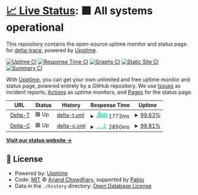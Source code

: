 # [📈 Live Status](https://demo.upptime.js.org): <!--live status--> **🟩 All systems operational**

This repository contains the open-source uptime monitor and status page for [delta-trace](https://demo.upptime.js.org), powered by [Upptime](https://github.com/upptime/upptime).

[![Uptime CI](https://github.com/delta-trace/upptime/workflows/Uptime%20CI/badge.svg)](https://github.com/delta-trace/upptime/actions?query=workflow%3A%22Uptime+CI%22)
[![Response Time CI](https://github.com/delta-trace/upptime/workflows/Response%20Time%20CI/badge.svg)](https://github.com/delta-trace/upptime/actions?query=workflow%3A%22Response+Time+CI%22)
[![Graphs CI](https://github.com/delta-trace/upptime/workflows/Graphs%20CI/badge.svg)](https://github.com/delta-trace/upptime/actions?query=workflow%3A%22Graphs+CI%22)
[![Static Site CI](https://github.com/delta-trace/upptime/workflows/Static%20Site%20CI/badge.svg)](https://github.com/delta-trace/upptime/actions?query=workflow%3A%22Static+Site+CI%22)
[![Summary CI](https://github.com/delta-trace/upptime/workflows/Summary%20CI/badge.svg)](https://github.com/delta-trace/upptime/actions?query=workflow%3A%22Summary+CI%22)

With [Upptime](https://upptime.js.org), you can get your own unlimited and free uptime monitor and status page, powered entirely by a GitHub repository. We use [Issues](https://github.com/delta-trace/upptime/issues) as incident reports, [Actions](https://github.com/delta-trace/upptime/actions) as uptime monitors, and [Pages](https://demo.upptime.js.org) for the status page.

<!--start: status pages-->
<!-- This summary is generated by Upptime (https://github.com/upptime/upptime) -->
<!-- Do not edit this manually, your changes will be overwritten -->
<!-- prettier-ignore -->
| URL | Status | History | Response Time | Uptime |
| --- | ------ | ------- | ------------- | ------ |
| <img alt="" src="https://icons.duckduckgo.com/ip3/deltat.thetracerdevice.com.ico" height="13"> [Delta-T](https://deltat.thetracerdevice.com) | 🟩 Up | [delta-t.yml](https://github.com/Delta-Trace/upptime/commits/HEAD/history/delta-t.yml) | <details><summary><img alt="Response time graph" src="./graphs/delta-t/response-time-week.png" height="20"> 1772ms</summary><br><a href="https://delta-trace.github.io/upptime/history/delta-t"><img alt="Response time 2768" src="https://img.shields.io/endpoint?url=https%3A%2F%2Fraw.githubusercontent.com%2FDelta-Trace%2Fupptime%2FHEAD%2Fapi%2Fdelta-t%2Fresponse-time.json"></a><br><a href="https://delta-trace.github.io/upptime/history/delta-t"><img alt="24-hour response time 1657" src="https://img.shields.io/endpoint?url=https%3A%2F%2Fraw.githubusercontent.com%2FDelta-Trace%2Fupptime%2FHEAD%2Fapi%2Fdelta-t%2Fresponse-time-day.json"></a><br><a href="https://delta-trace.github.io/upptime/history/delta-t"><img alt="7-day response time 1772" src="https://img.shields.io/endpoint?url=https%3A%2F%2Fraw.githubusercontent.com%2FDelta-Trace%2Fupptime%2FHEAD%2Fapi%2Fdelta-t%2Fresponse-time-week.json"></a><br><a href="https://delta-trace.github.io/upptime/history/delta-t"><img alt="30-day response time 2182" src="https://img.shields.io/endpoint?url=https%3A%2F%2Fraw.githubusercontent.com%2FDelta-Trace%2Fupptime%2FHEAD%2Fapi%2Fdelta-t%2Fresponse-time-month.json"></a><br><a href="https://delta-trace.github.io/upptime/history/delta-t"><img alt="1-year response time 2768" src="https://img.shields.io/endpoint?url=https%3A%2F%2Fraw.githubusercontent.com%2FDelta-Trace%2Fupptime%2FHEAD%2Fapi%2Fdelta-t%2Fresponse-time-year.json"></a></details> | <details><summary><a href="https://delta-trace.github.io/upptime/history/delta-t">99.63%</a></summary><a href="https://delta-trace.github.io/upptime/history/delta-t"><img alt="All-time uptime 90.80%" src="https://img.shields.io/endpoint?url=https%3A%2F%2Fraw.githubusercontent.com%2FDelta-Trace%2Fupptime%2FHEAD%2Fapi%2Fdelta-t%2Fuptime.json"></a><br><a href="https://delta-trace.github.io/upptime/history/delta-t"><img alt="24-hour uptime 100.00%" src="https://img.shields.io/endpoint?url=https%3A%2F%2Fraw.githubusercontent.com%2FDelta-Trace%2Fupptime%2FHEAD%2Fapi%2Fdelta-t%2Fuptime-day.json"></a><br><a href="https://delta-trace.github.io/upptime/history/delta-t"><img alt="7-day uptime 99.63%" src="https://img.shields.io/endpoint?url=https%3A%2F%2Fraw.githubusercontent.com%2FDelta-Trace%2Fupptime%2FHEAD%2Fapi%2Fdelta-t%2Fuptime-week.json"></a><br><a href="https://delta-trace.github.io/upptime/history/delta-t"><img alt="30-day uptime 99.58%" src="https://img.shields.io/endpoint?url=https%3A%2F%2Fraw.githubusercontent.com%2FDelta-Trace%2Fupptime%2FHEAD%2Fapi%2Fdelta-t%2Fuptime-month.json"></a><br><a href="https://delta-trace.github.io/upptime/history/delta-t"><img alt="1-year uptime 90.80%" src="https://img.shields.io/endpoint?url=https%3A%2F%2Fraw.githubusercontent.com%2FDelta-Trace%2Fupptime%2FHEAD%2Fapi%2Fdelta-t%2Fuptime-year.json"></a></details>
| <img alt="" src="https://icons.duckduckgo.com/ip3/deltac.thetracerdevice.com.ico" height="13"> [Delta-C](https://deltac.thetracerdevice.com) | 🟩 Up | [delta-c.yml](https://github.com/Delta-Trace/upptime/commits/HEAD/history/delta-c.yml) | <details><summary><img alt="Response time graph" src="./graphs/delta-c/response-time-week.png" height="20"> 2850ms</summary><br><a href="https://delta-trace.github.io/upptime/history/delta-c"><img alt="Response time 2175" src="https://img.shields.io/endpoint?url=https%3A%2F%2Fraw.githubusercontent.com%2FDelta-Trace%2Fupptime%2FHEAD%2Fapi%2Fdelta-c%2Fresponse-time.json"></a><br><a href="https://delta-trace.github.io/upptime/history/delta-c"><img alt="24-hour response time 1830" src="https://img.shields.io/endpoint?url=https%3A%2F%2Fraw.githubusercontent.com%2FDelta-Trace%2Fupptime%2FHEAD%2Fapi%2Fdelta-c%2Fresponse-time-day.json"></a><br><a href="https://delta-trace.github.io/upptime/history/delta-c"><img alt="7-day response time 2850" src="https://img.shields.io/endpoint?url=https%3A%2F%2Fraw.githubusercontent.com%2FDelta-Trace%2Fupptime%2FHEAD%2Fapi%2Fdelta-c%2Fresponse-time-week.json"></a><br><a href="https://delta-trace.github.io/upptime/history/delta-c"><img alt="30-day response time 2189" src="https://img.shields.io/endpoint?url=https%3A%2F%2Fraw.githubusercontent.com%2FDelta-Trace%2Fupptime%2FHEAD%2Fapi%2Fdelta-c%2Fresponse-time-month.json"></a><br><a href="https://delta-trace.github.io/upptime/history/delta-c"><img alt="1-year response time 2175" src="https://img.shields.io/endpoint?url=https%3A%2F%2Fraw.githubusercontent.com%2FDelta-Trace%2Fupptime%2FHEAD%2Fapi%2Fdelta-c%2Fresponse-time-year.json"></a></details> | <details><summary><a href="https://delta-trace.github.io/upptime/history/delta-c">99.81%</a></summary><a href="https://delta-trace.github.io/upptime/history/delta-c"><img alt="All-time uptime 99.35%" src="https://img.shields.io/endpoint?url=https%3A%2F%2Fraw.githubusercontent.com%2FDelta-Trace%2Fupptime%2FHEAD%2Fapi%2Fdelta-c%2Fuptime.json"></a><br><a href="https://delta-trace.github.io/upptime/history/delta-c"><img alt="24-hour uptime 100.00%" src="https://img.shields.io/endpoint?url=https%3A%2F%2Fraw.githubusercontent.com%2FDelta-Trace%2Fupptime%2FHEAD%2Fapi%2Fdelta-c%2Fuptime-day.json"></a><br><a href="https://delta-trace.github.io/upptime/history/delta-c"><img alt="7-day uptime 99.81%" src="https://img.shields.io/endpoint?url=https%3A%2F%2Fraw.githubusercontent.com%2FDelta-Trace%2Fupptime%2FHEAD%2Fapi%2Fdelta-c%2Fuptime-week.json"></a><br><a href="https://delta-trace.github.io/upptime/history/delta-c"><img alt="30-day uptime 99.62%" src="https://img.shields.io/endpoint?url=https%3A%2F%2Fraw.githubusercontent.com%2FDelta-Trace%2Fupptime%2FHEAD%2Fapi%2Fdelta-c%2Fuptime-month.json"></a><br><a href="https://delta-trace.github.io/upptime/history/delta-c"><img alt="1-year uptime 99.35%" src="https://img.shields.io/endpoint?url=https%3A%2F%2Fraw.githubusercontent.com%2FDelta-Trace%2Fupptime%2FHEAD%2Fapi%2Fdelta-c%2Fuptime-year.json"></a></details>

<!--end: status pages-->

[**Visit our status website →**](https://demo.upptime.js.org)

## 📄 License

- Powered by: [Upptime](https://github.com/upptime/upptime)
- Code: [MIT](./LICENSE) © [Anand Chowdhary](https://anandchowdhary.com), supported by [Pabio](https://pabio.com)
- Data in the `./history` directory: [Open Database License](https://opendatacommons.org/licenses/odbl/1-0/)
